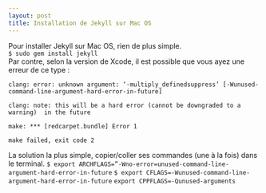 ```yaml
---
layout: post
title: Installation de Jekyll sur Mac OS
---
```


Pour installer Jekyll sur Mac OS, rien de plus simple.		
`$ sudo gem install jekyll`			
Par contre, selon la version de Xcode, il est possible que vous ayez une erreur de ce type :	
	
	clang: error: unknown argument: ‘-multiply_definedsuppress’ [-Wunused-		command-line-argument-hard-error-in-future]
	
	clang: note: this will be a hard error (cannot be downgraded to a warning) 	in the future
	
	make: *** [redcarpet.bundle] Error 1
	
	make failed, exit code 2		
La solution la plus simple, copier/coller ses commandes (une à la fois) dans le terminal.
`$ export ARCHFLAGS=”-Wno-error=unused-command-line-argument-hard-error-in-future`
`$ export CFLAGS=-Wunused-command-line-argument-hard-error-in-future`
`export CPPFLAGS=-Qunused-arguments`